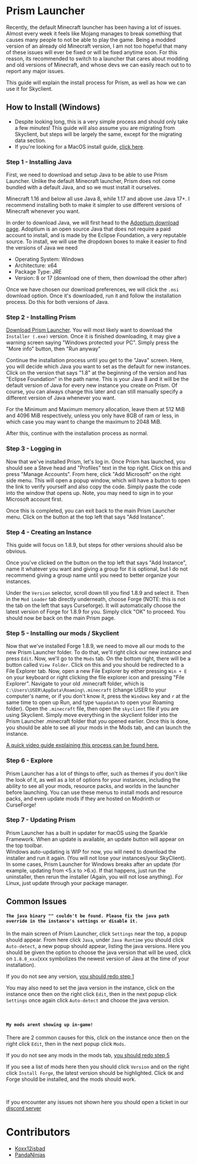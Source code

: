 # Prism Launcher

Recently, the default Minecraft launcher has been having a lot of issues. Almost every week it feels like Mojang manages to break something that causes many people to not be able to play the game. Being a modded version of an already old Minecraft version, I am not too hopeful that many of these issues will ever be fixed or will be fixed anytime soon. For this reason, its recommended to switch to a launcher that cares about modding and old versions of Minecraft, and whose devs we can easily reach out to to report any major issues.

This guide will explain the install process for Prism, as well as how we can use it for Skyclient.

## How to Install (Windows)

- Despite looking long, this is a very simple process and should only take a few minutes! This guide will also assume you are migrating from Skyclient, but steps will be largely the same, except for the migrating data section.
- If you're looking for a MacOS install guide, [click here](https://microcontrollersdev.github.io/Alternatives/launcher/prism_mac).

### Step 1 - Installing Java

First, we need to download and setup Java to be able to use Prism Launcher. Unlike the default Minecraft launcher, Prism does not come bundled with a default Java, and so we must install it ourselves.

Minecraft 1.16 and below all use Java 8, while 1.17 and above use Java 17+. I recommend installing both to make it simpler to use different versions of Minecraft whenever you want.

In order to download Java, we will first head to the [Adoptium download page](https://adoptium.net/temurin/releases). Adoptium is an open source Java that does not require a paid account to install, and is made by the Eclipse Foundation, a very reputable source. To install, we will use the dropdown boxes to make it easier to find the versions of Java we need

- Operating System: Windows
- Architecture: x64
- Package Type: JRE
- Version: 8 or 17 (download one of them, then download the other after)

Once we have chosen our download preferences, we will click the `.msi` download option. Once it's downloaded, run it and follow the installation process. Do this for both versions of Java.

### Step 2 - Installing Prism

[Download Prism Launcher](https://prismlauncher.org/download). You will most likely want to download the `Installer (.exe)` version. Once it is finished downloading, it may give a warning screen saying "Windows protected your PC". Simply press the "More info" button, then "Run anyway"

Continue the installation process until you get to the "Java" screen. Here, you will decide which Java you want to set as the default for new instances. Click on the version that says "1.8" at the beginning of the version and has "Eclipse Foundation" in the path name. This is your Java 8 and it will be the default version of Java for every new instance you create on Prism. Of course, you can always change this later and can still manually specify a different version of Java whenever you want.

For the Minimum and Maximum memory allocation, leave them at 512 MiB and 4096 MiB respectively, unless you only have 8GB of ram or less, in which case you may want to change the maximum to 2048 MiB.

After this, continue with the installation process as normal.

### Step 3 - Logging in

Now that we've installed Prism, let's log in. Once Prism has launched, you should see a Steve head and "Profiles" text in the top right. Click on this and press "Manage Accounts". From here, click "Add Microsoft" on the right side menu. This will open a popup window, which will have a button to open the link to verify yourself and also copy the code. Simply paste the code into the window that opens up. Note, you may need to sign in to your Microsoft account first.

Once this is completed, you can exit back to the main Prism Launcher menu. Click on the button at the top left that says "Add Instance".

### Step 4 - Creating an Instance

This guide will focus on 1.8.9, but steps for other versions should also be obvious.

Once you've clicked on the button on the top left that says "Add Instance", name it whatever you want and giving a group for it is optional, but I do not recommend giving a group name until you need to better organize your instances.

Under the `Version` selector, scroll down till you find 1.8.9 and select it. Then in the `Mod Loader` tab directly underneath, choose Forge (NOTE: this is not the tab on the left that says Curseforge). It will automatically choose the latest version of Forge for 1.8.9 for you. Simply click "OK" to proceed. You should now be back on the main Prism page.

### Step 5 - Installing our mods / Skyclient

Now that we've installed Forge 1.8.9, we need to move all our mods to the new Prism Launcher folder. To do that, we'll right click our new instance and press `Edit`. Now, we'll go to the `Mods` tab. On the bottom right, there will be a button called `View Folder`. Click on this and you should be redirected to a File Explorer tab. Now, open a new File Explorer by either pressing `Win + E` on your keyboard or right clicking the file explorer icon and pressing "File Explorer". Navigate to your old .minecraft folder, which is `C:\Users\USER\AppData\Roaming\.minecraft` (change USER to your computer's name, or if you don't know it, press the `Windows` key and `r` at the same time to open up Run, and type `%appdata%` to open your Roaming folder). Open the `.minecraft` file, then open the `skyclient` file if you are using Skyclient. Simply move everything in the skyclient folder into the Prism Launcher .minecraft folder that you opened earlier. Once this is done, you should be able to see all your mods in the Mods tab, and can launch the instance.

[A quick video guide explaining this process can be found here.](https://youtu.be/DEGaD-_HFCE)

### Step 6 - Explore

Prism Launcher has a lot of things to offer, such as themes if you don't like the look of it, as well as a lot of options for your instances, including the ability to see all your mods, resource packs, and worlds in the launcher before launching. You can use these menus to install mods and resource packs, and even update mods if they are hosted on Modrinth or CurseForge!

### Step 7 - Updating Prism

Prism Launcher has a built in updater for macOS using the Sparkle Framework. When an update is available, an update button will appear on the top toolbar.<br>
Windows auto-updating is WIP for now, you will need to download the installer and run it again. (You will not lose your instances/your SkyClient).<br>
In some cases, Prism Launcher for Windows breaks after an update (for example, updating from <5.x to >6.x). If that happens, just run the uninstaller, then rerun the installer (Again, you will not lose anything).
For Linux, just update through your package manager.<br>


## Common Issues

#### `The java binary "" couldn't be found. Please fix the java path override in the instance's settings or disable it.`

In the main screen of Prism Launcher, click `Settings` near the top, a popup should appear. From here click `Java`, under `Java Runtime` you should click `Auto-detect`, a new popup should appear, listing the java versions. Here you should be given the option to choose the java version that will be used, click on `1.8.0_xxx`(xxx symbolizes the newest version of Java at the time of your installation).

If you do not see any version, [you should redo step 1](#step-1-installing-java)

You may also need to set the java version in the instance, click on the instance once then on the right click `Edit`, then in the next popup click `Settings` once again click `Auto-detect` and choose the java version.

<br>

#### `My mods arent showing up in-game!`

There are 2 common causes for this, click on the instance once then on the right click `Edit`, then in the next popup click `Mods`.

If you do not see any mods in the mods tab, [you should redo step 5](#step-5-installing-our-mods-skyclient)

If you see a list of mods here then you should click `Version` and on the right click `Install Forge`, the latest version should be highlighted. Click `OK` and Forge should be installed, and the mods should work.

<br>

If you encounter any issues not shown here you should open a ticket in our [discord server](https://inv.wtf/skyclient/)

# Contributors

* [Koxx12isbad](https://github.com/koxx12-dev-is-bad)
* [PandaNinjas](https://github.com/pandaninjas)
